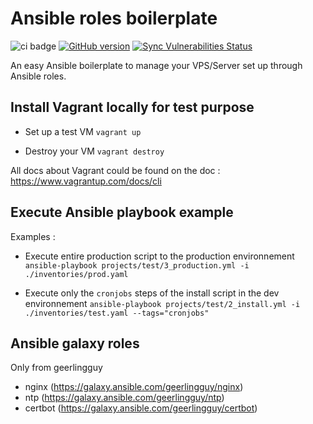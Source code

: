 # Ansible roles boilerplate

![ci badge](https://github.com/syskin/expressjs-boilerplate/workflows/CI/badge.svg)
[![GitHub version](https://img.shields.io/badge/version-v1.0.0-blue.svg)](https://github.com/syskin/expressjs-boilerplate)
[![Sync Vulnerabilities Status](https://app.snyk.io/test/github/syskin/expressjs-boilerplate/badge.svg)](https://snyk.io/test/github/syskin/expressjs-boilerplate)

An easy Ansible boilerplate to manage your VPS/Server set up through Ansible roles.

## Install Vagrant locally for test purpose

- Set up a test VM `vagrant up`

- Destroy your VM `vagrant destroy`

All docs about Vagrant could be found on the doc : https://www.vagrantup.com/docs/cli

## Execute Ansible playbook example

Examples :

- Execute entire production script to the production environnement  `ansible-playbook projects/test/3_production.yml -i ./inventories/prod.yaml`

- Execute only the `cronjobs` steps of the install script in the dev environnement `ansible-playbook projects/test/2_install.yml -i ./inventories/test.yaml --tags="cronjobs"`


## Ansible galaxy roles

Only from geerlingguy

- nginx (https://galaxy.ansible.com/geerlingguy/nginx)
- ntp (https://galaxy.ansible.com/geerlingguy/ntp)
- certbot (https://galaxy.ansible.com/geerlingguy/certbot)
